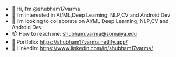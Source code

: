 - 👋 Hi, I’m @shubham17varma
- 👀 I’m interested in AI/ML,Deep Learning, NLP,CV and Android Dev
- 💞️ I’m looking to collaborate on AI/ML Deep Learning, NLP,CV and Android Dev
- 📫 How to reach me: shubham.varma@somaiya.edu
- 🔗 Portfolio: https://shubham17varma.netlify.app/
- 🔗 LinkedIn: https://www.linkedin.com/in/shubham17varma/
<!-- - 🌱 I’m currently learning ... -->

<!---
shubham17varma/shubham17varma is a ✨ special ✨ repository because its `README.md` (this file) appears on your GitHub profile.
You can click the Preview link to take a look at your changes.
--->
